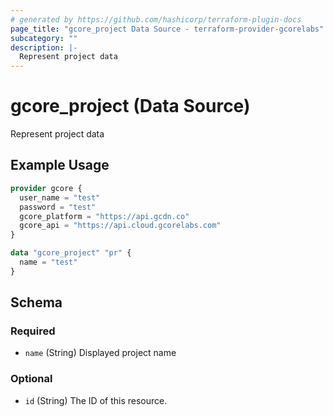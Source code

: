 ```yaml
---
# generated by https://github.com/hashicorp/terraform-plugin-docs
page_title: "gcore_project Data Source - terraform-provider-gcorelabs"
subcategory: ""
description: |-
  Represent project data
---
```


# gcore_project (Data Source)

Represent project data

## Example Usage

```terraform
provider gcore {
  user_name = "test"
  password = "test"
  gcore_platform = "https://api.gcdn.co"
  gcore_api = "https://api.cloud.gcorelabs.com"
}

data "gcore_project" "pr" {
  name = "test"
}
```

<!-- schema generated by tfplugindocs -->
## Schema

### Required

- `name` (String) Displayed project name

### Optional

- `id` (String) The ID of this resource.


